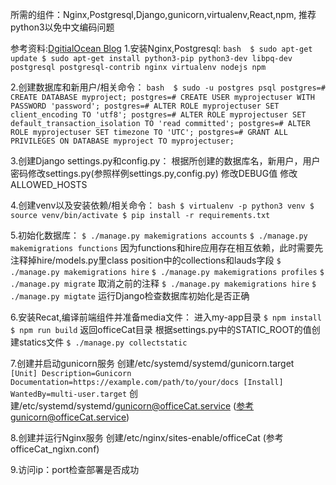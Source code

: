 所需的组件：Nginx,Postgresql,Django,gunicorn,virtualenv,React,npm,
推荐python3以免中文编码问题

参考资料:[DgitialOcean Blog](https://www.digitalocean.com/community/tutorials/how-to-set-up-django-with-postgres-nginx-and-gunicorn-on-ubuntu-16-04)
1.安装Nginx,Postgresql:
	```bash 
	$ sudo apt-get update
	$ sudo apt-get install python3-pip python3-dev libpq-dev postgresql postgresql-contrib nginx virtualenv nodejs npm
	```

2.创建数据库和新用户/相关命令：
	```bash 
	$ sudo -u postgres psql
	postgres=# CREATE DATABASE myproject;
	postgres=# CREATE USER myprojectuser WITH PASSWORD 'password';
	postgres=# ALTER ROLE myprojectuser SET client_encoding TO 'utf8';
	postgres=# ALTER ROLE myprojectuser SET default_transaction_isolation TO 'read committed';
	postgres=# ALTER ROLE myprojectuser SET timezone TO 'UTC';
	postgres=# GRANT ALL PRIVILEGES ON DATABASE myproject TO myprojectuser;
	```

3.创建Django settings.py和config.py：
	根据所创建的数据库名，新用户，用户密码修改settings.py(参照样例settings.py,config.py)
	修改DEBUG值
	修改ALLOWED_HOSTS

4.创建venv以及安装依赖/相关命令：
	```bash
	$ virtualenv -p python3 venv
	$ source venv/bin/activate
	$ pip install -r requirements.txt
	```

5.初始化数据库：
	`$ ./manage.py makemigrations accounts`
	`$ ./manage.py makemigrations functions`
	因为functions和hire应用存在相互依赖，此时需要先注释掉hire/models.py里class position中的collections和lauds字段
	`$ ./manage.py makemigrations hire`
	`$ ./manage.py makemigrations profiles`
	`$ ./manage.py migrate`
	取消之前的注释
	`$ ./manage.py makemigrations hire`
	`$ ./manage.py migtate`
	运行Django检查数据库初始化是否正确

6.安装Recat,编译前端组件并准备media文件：
	进入my-app目录
	`$ npm install`
	`$ npm run build`
	返回officeCat目录
	根据settings.py中的STATIC_ROOT的值创建statics文件
	`$ ./manage.py collectstatic`


7.创建并启动gunicorn服务
	创建/etc/systemd/systemd/gunicorn.target
	``` 
	[Unit]
	Description=Gunicorn
	Documentation=https://example.com/path/to/your/docs
	[Install]
	WantedBy=multi-user.target
	```
	创建/etc/systemd/systemd/gunicorn@officeCat.service (参考gunicorn@officeCat.service)

8.创建并运行Nginx服务
	创建/etc/nginx/sites-enable/officeCat (参考officeCat_ngixn.conf)

9.访问ip：port检查部署是否成功
